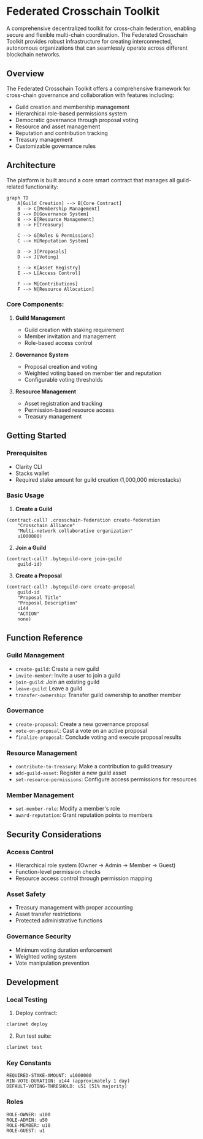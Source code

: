 # Federated Crosschain Toolkit

A comprehensive decentralized toolkit for cross-chain federation, enabling secure and flexible multi-chain coordination. The Federated Crosschain Toolkit provides robust infrastructure for creating interconnected, autonomous organizations that can seamlessly operate across different blockchain networks.

## Overview

The Federated Crosschain Toolkit offers a comprehensive framework for cross-chain governance and collaboration with features including:

- Guild creation and membership management
- Hierarchical role-based permissions system
- Democratic governance through proposal voting
- Resource and asset management
- Reputation and contribution tracking
- Treasury management
- Customizable governance rules

## Architecture

The platform is built around a core smart contract that manages all guild-related functionality:

```mermaid
graph TD
    A[Guild Creation] --> B[Core Contract]
    B --> C[Membership Management]
    B --> D[Governance System]
    B --> E[Resource Management]
    B --> F[Treasury]
    
    C --> G[Roles & Permissions]
    C --> H[Reputation System]
    
    D --> I[Proposals]
    D --> J[Voting]
    
    E --> K[Asset Registry]
    E --> L[Access Control]
    
    F --> M[Contributions]
    F --> N[Resource Allocation]
```

### Core Components:

1. **Guild Management**
   - Guild creation with staking requirement
   - Member invitation and management
   - Role-based access control

2. **Governance System**
   - Proposal creation and voting
   - Weighted voting based on member tier and reputation
   - Configurable voting thresholds

3. **Resource Management**
   - Asset registration and tracking
   - Permission-based resource access
   - Treasury management

## Getting Started

### Prerequisites

- Clarity CLI
- Stacks wallet
- Required stake amount for guild creation (1,000,000 microstacks)

### Basic Usage

1. **Create a Guild**
```clarity
(contract-call? .crosschain-federation create-federation 
    "Crosschain Alliance" 
    "Multi-network collaborative organization" 
    u1000000)
```

2. **Join a Guild**
```clarity
(contract-call? .byteguild-core join-guild 
    guild-id)
```

3. **Create a Proposal**
```clarity
(contract-call? .byteguild-core create-proposal
    guild-id
    "Proposal Title"
    "Proposal Description"
    u144
    "ACTION"
    none)
```

## Function Reference

### Guild Management

- `create-guild`: Create a new guild
- `invite-member`: Invite a user to join a guild
- `join-guild`: Join an existing guild
- `leave-guild`: Leave a guild
- `transfer-ownership`: Transfer guild ownership to another member

### Governance

- `create-proposal`: Create a new governance proposal
- `vote-on-proposal`: Cast a vote on an active proposal
- `finalize-proposal`: Conclude voting and execute proposal results

### Resource Management

- `contribute-to-treasury`: Make a contribution to guild treasury
- `add-guild-asset`: Register a new guild asset
- `set-resource-permissions`: Configure access permissions for resources

### Member Management

- `set-member-role`: Modify a member's role
- `award-reputation`: Grant reputation points to members

## Security Considerations

### Access Control
- Hierarchical role system (Owner → Admin → Member → Guest)
- Function-level permission checks
- Resource access control through permission mapping

### Asset Safety
- Treasury management with proper accounting
- Asset transfer restrictions
- Protected administrative functions

### Governance Security
- Minimum voting duration enforcement
- Weighted voting system
- Vote manipulation prevention

## Development

### Local Testing

1. Deploy contract:
```bash
clarinet deploy
```

2. Run test suite:
```bash
clarinet test
```

### Key Constants

```clarity
REQUIRED-STAKE-AMOUNT: u1000000
MIN-VOTE-DURATION: u144 (approximately 1 day)
DEFAULT-VOTING-THRESHOLD: u51 (51% majority)
```

### Roles

```clarity
ROLE-OWNER: u100
ROLE-ADMIN: u50
ROLE-MEMBER: u10
ROLE-GUEST: u1
```